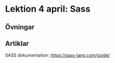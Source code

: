 # Lektion 4 april: Sass

## Övningar

## Artiklar

SASS dokumentation: https://sass-lang.com/guide/
